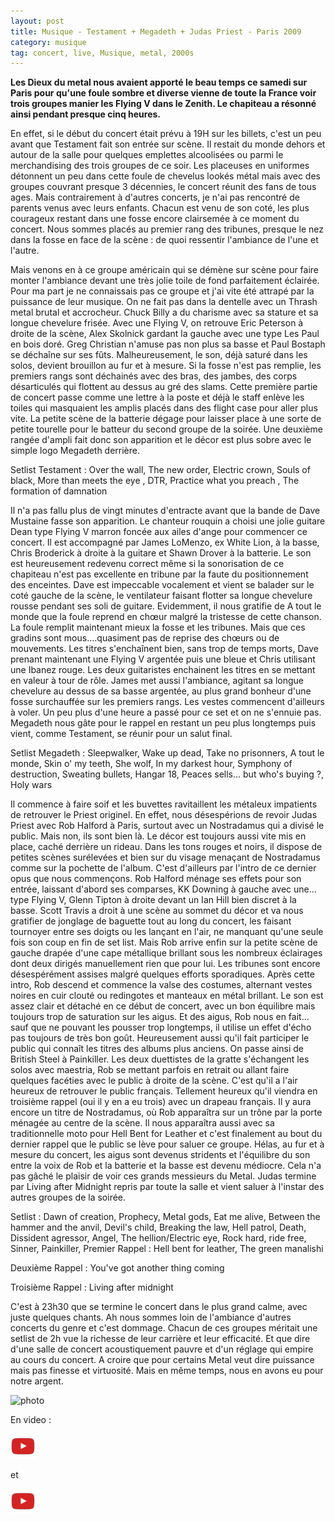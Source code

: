 ```yaml
---
layout: post
title: Musique - Testament + Megadeth + Judas Priest - Paris 2009
category: musique
tag: concert, live, Musique, metal, 2000s
---
```


**Les Dieux du metal nous avaient apporté le beau temps ce samedi sur Paris pour qu'une foule sombre et diverse vienne de toute la France voir trois groupes manier les Flying V dans le Zenith. Le chapiteau a résonné ainsi pendant presque cinq heures.**


En effet, si le début du concert était prévu à 19H sur les billets, c'est un peu avant que Testament fait son entrée sur scène. Il restait du monde dehors et autour de la salle pour quelques emplettes alcoolisées ou parmi le merchandising des trois groupes de ce soir. Les placeuses en uniformes détonnent un peu dans cette foule de chevelus lookés métal mais avec des groupes couvrant presque 3 décennies, le concert réunit des fans de tous ages. Mais contrairement à d'autres concerts, je n'ai pas rencontré de parents venus avec leurs enfants. Chacun est venu de son coté, les plus courageux restant dans une fosse encore clairsemée à ce moment du concert. Nous sommes placés au premier rang des tribunes, presque le nez dans la fosse en face de la scène : de quoi ressentir l'ambiance de l'une et l'autre.

Mais venons en à ce groupe américain qui se démène sur scène pour faire monter l'ambiance devant une très jolie toile de fond parfaitement éclairée. Pour ma part je ne connaissais pas ce groupe et j'ai vite été attrapé par la puissance de leur musique. On ne fait pas dans la dentelle avec un Thrash metal brutal et accrocheur. Chuck Billy a du charisme avec sa stature et sa longue chevelure frisée. Avec une Flying V, on retrouve Eric Peterson à droite de la scène, Alex Skolnick gardant la gauche avec une type Les Paul en bois doré. Greg Christian n'amuse pas non plus sa basse et Paul Bostaph se déchaîne sur ses fûts. Malheureusement, le son, déjà saturé dans les solos, devient brouillon au fur et à mesure. Si la fosse n'est pas remplie, les premiers rangs sont déchainés avec des bras, des jambes, des corps désarticulés qui flottent au dessus au gré des slams. Cette première partie de concert passe comme une lettre à la poste et déjà le staff enlève les toiles qui masquaient les amplis placés dans des flight case pour aller plus vite. La petite scène de la batterie dégage pour laisser place à une sorte de petite tourelle pour le batteur du second groupe de la soirée. Une deuxième rangée d'ampli fait donc son apparition et le décor est plus sobre avec le simple logo Megadeth derrière.

Setlist Testament : Over the wall, The new order, Electric crown, Souls of black, More than meets the eye , DTR, Practice what you preach , The formation of damnation

Il n'a pas fallu plus de vingt minutes d'entracte avant que la bande de Dave Mustaine fasse son apparition. Le chanteur rouquin a choisi une jolie guitare Dean type Flying V marron foncée aux ailes d'ange pour commencer ce concert. Il est accompagné par James LoMenzo, ex White Lion, à la basse, Chris Broderick à droite à la guitare et Shawn Drover à la batterie. Le son est heureusement redevenu correct même si la sonorisation de ce chapiteau n'est pas excellente en tribune par la faute du positionnement des enceintes. Dave est impeccable vocalement et vient se balader sur le coté gauche de la scène, le ventilateur faisant flotter sa longue chevelure rousse pendant ses soli de guitare. Evidemment, il nous gratifie de A tout le monde que la foule reprend en chœur malgré la tristesse de cette chanson. La foule remplit maintenant mieux la fosse et les tribunes. Mais que ces gradins sont mous….quasiment pas de reprise des chœurs ou de mouvements. Les titres s'enchaînent bien, sans trop de temps morts, Dave prenant maintenant une Flying V argentée puis une bleue et Chris utilisant une Ibanez rouge. Les deux guitaristes enchainent les titres en se mettant en valeur à tour de rôle. James met aussi l'ambiance, agitant sa longue chevelure au dessus de sa basse argentée, au plus grand bonheur d'une fosse surchauffée sur les premiers rangs. Les vestes commencent d'ailleurs à voler. Un peu plus d'une heure a passé pour ce set et on ne s'ennuie pas. Megadeth nous gâte pour le rappel en restant un peu plus longtemps puis vient, comme Testament, se réunir pour un salut final.

Setlist Megadeth : Sleepwalker, Wake up dead, Take no prisonners, A tout le monde, Skin o' my teeth, She wolf, In my darkest hour, Symphony of destruction, Sweating bullets, Hangar 18, Peaces sells... but who's buying ?, Holy wars

Il commence à faire soif et les buvettes ravitaillent les métaleux impatients de retrouver le Priest originel. En effet, nous désespérions de revoir Judas Priest avec Rob Halford à Paris, surtout avec un Nostradamus qui a divisé le public. Mais non, ils sont bien là. Le décor est toujours aussi vite mis en place, caché derrière un rideau. Dans les tons rouges et noirs, il dispose de petites scènes surélevées et bien sur du visage menaçant de Nostradamus comme sur la pochette de l'album. C'est d'ailleurs par l'intro de ce dernier opus que nous commençons. Rob Halford ménage ses effets pour son entrée, laissant d'abord ses comparses, KK Downing à gauche avec une…type Flying V, Glenn Tipton à droite devant un Ian Hill bien discret à la basse. Scott Travis a droit à une scène au sommet du décor et va nous gratifier de jonglage de baguette tout au long du concert, les faisant tournoyer entre ses doigts ou les lançant en l'air, ne manquant qu'une seule fois son coup en fin de set list. Mais Rob arrive enfin sur la petite scène de gauche drapée d'une cape métallique brillant sous les nombreux éclairages dont deux dirigés manuellement rien que pour lui. Les tribunes sont encore désespérément assises malgré quelques efforts sporadiques. Après cette intro, Rob descend et commence la valse des costumes, alternant vestes noires en cuir clouté ou redingotes et manteaux en métal brillant. Le son est assez clair et détaché en ce début de concert, avec un bon équilibre mais toujours trop de saturation sur les aigus. Et des aigus, Rob nous en fait…sauf que ne pouvant les pousser trop longtemps, il utilise un effet d'écho pas toujours de très bon goût. Heureusement aussi qu'il fait participer le public qui connaît les titres des albums plus anciens. On passe ainsi de British Steel à Painkiller. Les deux duettistes de la gratte s'échangent les solos avec maestria, Rob se mettant parfois en retrait ou allant faire quelques facéties avec le public à droite de la scène. C'est qu'il a l'air heureux de retrouver le public français. Tellement heureux qu'il viendra en troisième rappel (oui il y en a eu trois) avec un drapeau français. Il y aura encore un titre de Nostradamus, où Rob apparaîtra sur un trône par la porte ménagée au centre de la scène. Il nous apparaîtra aussi avec sa traditionnelle moto pour Hell Bent for Leather et c'est finalement au bout du dernier rappel que le public se lève pour saluer ce groupe. Hélas, au fur et à mesure du concert, les aigus sont devenus stridents et l'équilibre du son entre la voix de Rob et la batterie et la basse est devenu médiocre. Cela n'a pas gâché le plaisir de voir ces grands messieurs du Metal. Judas termine par Living after Midnight repris par toute la salle et vient saluer à l'instar des autres groupes de la soirée.

Setlist : Dawn of creation, Prophecy, Metal gods, Eat me alive, Between the hammer and the anvil, Devil's child, Breaking the law, Hell patrol, Death, Dissident agressor, Angel, The hellion/Electric eye, Rock hard, ride free, Sinner, Painkiller,
Premier Rappel : Hell bent for leather, The green manalishi

Deuxième Rappel : You've got another thing coming

Troisième Rappel : Living after midnight

C'est à 23h30 que se termine le concert dans le plus grand calme, avec juste quelques chants. Ah nous sommes loin de l'ambiance d'autres concerts du genre et c'est dommage. Chacun de ces groupes méritait une setlist de 2h vue la richesse de leur carrière et leur efficacité. Et que dire d'une salle de concert acoustiquement pauvre et d'un réglage qui empire au cours du concert. A croire que pour certains Metal veut dire puissance mais pas finesse et virtuosité. Mais en même temps, nous en avons eu pour notre argent.

![photo](https://filedn.eu/llqi9IBxlYouGRXYG2xlROb/img/2009/judastestament.jpg)

En video : 

[![video1](/images/youtube.png)](https://www.youtube.com/watch?v=tASNOwYYqIY)

et

[![video2](/images/youtube.png)](https://www.youtube.com/watch?v=zeJ994CWe2Y)
